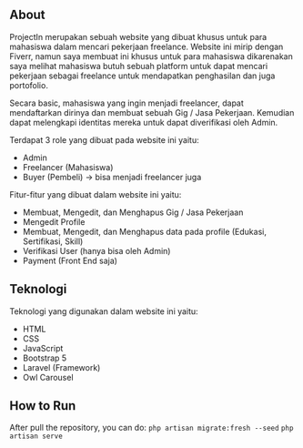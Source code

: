 ## About

ProjectIn merupakan sebuah website yang dibuat khusus untuk para mahasiswa dalam mencari pekerjaan freelance. Website ini mirip dengan Fiverr, namun saya membuat ini khusus untuk para mahasiswa dikarenakan saya melihat mahasiswa butuh sebuah platform untuk dapat mencari pekerjaan sebagai freelance untuk mendapatkan penghasilan dan juga portofolio.

Secara basic, mahasiswa yang ingin menjadi freelancer, dapat mendaftarkan dirinya dan membuat sebuah Gig / Jasa Pekerjaan. Kemudian dapat melengkapi identitas mereka untuk dapat diverifikasi oleh Admin.

Terdapat 3 role yang dibuat pada website ini yaitu:
- Admin
- Freelancer (Mahasiswa)
- Buyer (Pembeli) -> bisa menjadi freelancer juga

Fitur-fitur yang dibuat dalam website ini yaitu:
- Membuat, Mengedit, dan Menghapus Gig / Jasa Pekerjaan
- Mengedit Profile
- Membuat, Mengedit, dan Menghapus data pada profile (Edukasi, Sertifikasi, Skill)
- Verifikasi User (hanya bisa oleh Admin)
- Payment (Front End saja)

## Teknologi

Teknologi yang digunakan dalam website ini yaitu:
- HTML
- CSS
- JavaScript
- Bootstrap 5
- Laravel (Framework)
- Owl Carousel

## How to Run

After pull the repository, you can do:
```php artisan migrate:fresh --seed```
```php artisan serve```
